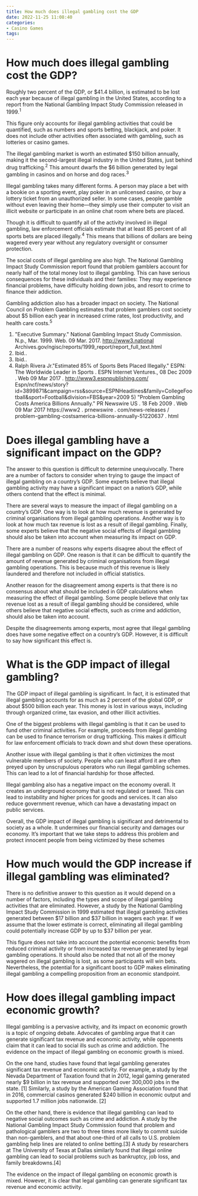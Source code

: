 ```yaml
---
title: How much does illegal gambling cost the GDP
date: 2022-11-25 11:08:40
categories:
- Casino Games
tags:
---
```



#  How much does illegal gambling cost the GDP?

Roughly two percent of the GDP, or $41.4 billion, is estimated to be lost each year because of illegal gambling in the United States, according to a report from the National Gambling Impact Study Commission released in 1999.<sup>1</sup>

This figure only accounts for illegal gambling activities that could be quantified, such as numbers and sports betting, blackjack, and poker. It does not include other activities often associated with gambling, such as lotteries or casino games.

The illegal gambling market is worth an estimated $150 billion annually, making it the second-largest illegal industry in the United States, just behind drug trafficking.<sup>2</sup> This amount dwarfs the $6 billion generated by legal gambling in casinos and on horse and dog races.<sup>3</sup>

Illegal gambling takes many different forms. A person may place a bet with a bookie on a sporting event, play poker in an unlicensed casino, or buy a lottery ticket from an unauthorized seller. In some cases, people gamble without even leaving their home—they simply use their computer to visit an illicit website or participate in an online chat room where bets are placed.

Though it is difficult to quantify all of the activity involved in illegal gambling, law enforcement officials estimate that at least 85 percent of all sports bets are placed illegally.<sup>4</sup> This means that billions of dollars are being wagered every year without any regulatory oversight or consumer protection.

The social costs of illegal gambling are also high. The National Gambling Impact Study Commission report found that problem gamblers account for nearly half of the total money lost to illegal gambling. This can have serious consequences for these individuals and their families: They may experience financial problems, have difficulty holding down jobs, and resort to crime to finance their addiction.

Gambling addiction also has a broader impact on society. The National Council on Problem Gambling estimates that problem gamblers cost society about $5 billion each year in increased crime rates, lost productivity, and health care costs.<sup>5</sup>


1) "Executive Summary." National Gambling Impact Study Commission. N.p., Mar. 1999. Web. 09 Mar. 2017. http://www3.national Archives.gov/ngisc/reports/1999_report/report_full_text.html
2) Ibid..
3) Ibid.. 
4) Ralph Rivera Jr."Estimated 85% of Sports Bets Placed Illegally." ESPN: The Worldwide Leader in Sports . ESPN Internet Ventures., 08 Dec 2009 . Web 09 Mar 2017 . http://www3.espnpublishing.com/ Espn/ncf/news/story?id=3899871&campaign=rss&source=ESPNHeadlines&family=CollegeFootball&sport=Football&division=FBS&year=2009  5) "Problem Gambling Costs America Billions Annually." PR Newswire US . 18 Feb 2009 . Web 09 Mar 2017 https://www2 . prnewswire . com/news-releases / problem-gambling-costsamerica-billions-annually-51220637 . html

#  Does illegal gambling have a significant impact on the GDP?

The answer to this question is difficult to determine unequivocally. There are a number of factors to consider when trying to gauge the impact of illegal gambling on a country’s GDP. Some experts believe that illegal gambling activity may have a significant impact on a nation’s GDP, while others contend that the effect is minimal.

There are several ways to measure the impact of illegal gambling on a country’s GDP. One way is to look at how much revenue is generated by criminal organisations from illegal gambling operations. Another way is to look at how much tax revenue is lost as a result of illegal gambling. Finally, some experts believe that the negative social effects of illegal gambling should also be taken into account when measuring its impact on GDP.

There are a number of reasons why experts disagree about the effect of illegal gambling on GDP. One reason is that it can be difficult to quantify the amount of revenue generated by criminal organisations from illegal gambling operations. This is because much of this revenue is likely laundered and therefore not included in official statistics.

Another reason for the disagreement among experts is that there is no consensus about what should be included in GDP calculations when measuring the effect of illegal gambling. Some people believe that only tax revenue lost as a result of illegal gambling should be considered, while others believe that negative social effects, such as crime and addiction, should also be taken into account.

Despite the disagreements among experts, most agree that illegal gambling does have some negative effect on a country’s GDP. However, it is difficult to say how significant this effect is.

#  What is the GDP impact of illegal gambling?

The GDP impact of illegal gambling is significant. In fact, it is estimated that illegal gambling accounts for as much as 2 percent of the global GDP, or about $500 billion each year. This money is lost in various ways, including through organized crime, tax evasion, and other illicit activities.

One of the biggest problems with illegal gambling is that it can be used to fund other criminal activities. For example, proceeds from illegal gambling can be used to finance terrorism or drug trafficking. This makes it difficult for law enforcement officials to track down and shut down these operations.

Another issue with illegal gambling is that it often victimizes the most vulnerable members of society. People who can least afford it are often preyed upon by unscrupulous operators who run illegal gambling schemes. This can lead to a lot of financial hardship for those affected.

Illegal gambling also has a negative impact on the economy overall. It creates an underground economy that is not regulated or taxed. This can lead to instability and higher prices for goods and services. It can also reduce government revenue, which can have a devastating impact on public services.

Overall, the GDP impact of illegal gambling is significant and detrimental to society as a whole. It undermines our financial security and damages our economy. It’s important that we take steps to address this problem and protect innocent people from being victimized by these schemes

#  How much would the GDP increase if illegal gambling was eliminated?

There is no definitive answer to this question as it would depend on a number of factors, including the types and scope of illegal gambling activities that are eliminated. However, a study by the National Gambling Impact Study Commission in 1999 estimated that illegal gambling activities generated between $17 billion and $37 billion in wagers each year. If we assume that the lower estimate is correct, eliminating all illegal gambling could potentially increase GDP by up to $37 billion per year.

This figure does not take into account the potential economic benefits from reduced criminal activity or from increased tax revenue generated by legal gambling operations. It should also be noted that not all of the money wagered on illegal gambling is lost, as some participants will win bets. Nevertheless, the potential for a significant boost to GDP makes eliminating illegal gambling a compelling proposition from an economic standpoint.

#  How does illegal gambling impact economic growth?

Illegal gambling is a pervasive activity, and its impact on economic growth is a topic of ongoing debate. Advocates of gambling argue that it can generate significant tax revenue and economic activity, while opponents claim that it can lead to social ills such as crime and addiction. The evidence on the impact of illegal gambling on economic growth is mixed.

On the one hand, studies have found that legal gambling generates significant tax revenue and economic activity. For example, a study by the Nevada Department of Taxation found that in 2012, legal gaming generated nearly $9 billion in tax revenue and supported over 300,000 jobs in the state. [1] Similarly, a study by the American Gaming Association found that in 2016, commercial casinos generated $240 billion in economic output and supported 1.7 million jobs nationwide. [2]

On the other hand, there is evidence that illegal gambling can lead to negative social outcomes such as crime and addiction. A study by the National Gambling Impact Study Commission found that problem and pathological gamblers are two to three times more likely to commit suicide than non-gamblers, and that about one-third of all calls to U.S. problem gambling help lines are related to online betting.[3] A study by researchers at The University of Texas at Dallas similarly found that illegal online gambling can lead to social problems such as bankruptcy, job loss, and family breakdowns.[4]

The evidence on the impact of illegal gambling on economic growth is mixed. However, it is clear that legal gambling can generate significant tax revenue and economic activity.